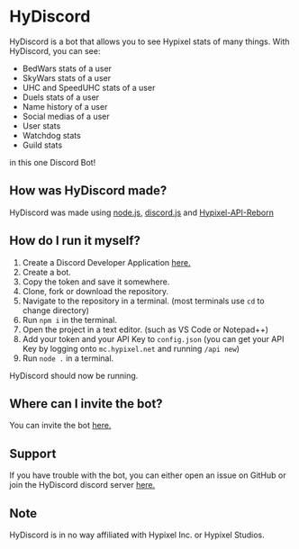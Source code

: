 # HyDiscord
HyDiscord is a bot that allows you to see Hypixel stats of many things. With HyDiscord, you can see:
* BedWars stats of a user
* SkyWars stats of a user
* UHC and SpeedUHC stats of a user
* Duels stats of a user
* Name history of a user
* Social medias of a user
* User stats
* Watchdog stats
* Guild stats

in this one Discord Bot!

## How was HyDiscord made?
HyDiscord was made using [node.js](https://nodejs.org), [discord.js](https://discord.js.org) and [Hypixel-API-Reborn](https://www.npmjs.com/package/hypixel-api-reborn)

## How do I run it myself?
1. Create a Discord Developer Application [here.](https://discord.com/developers/applications)
2. Create a bot.
3. Copy the token and save it somewhere.
4. Clone, fork or download the repository.
5. Navigate to the repository in a terminal. (most terminals use `cd` to change directory)
6. Run `npm i` in the terminal.
7. Open the project in a text editor. (such as VS Code or Notepad++)
8. Add your token and your API Key to `config.json` (you can get your API Key by logging onto `mc.hypixel.net` and running `/api new`)
9. Run `node .` in a terminal.

HyDiscord should now be running.

## Where can I invite the bot?
You can invite the bot [here.](https://bit.ly/HyDiscord)

## Support
If you have trouble with the bot, you can either open an issue on GitHub or join the HyDiscord discord server [here.](https://bit.ly/HyDiscordServer)

## Note
HyDiscord is in no way affiliated with Hypixel Inc. or Hypixel Studios.

